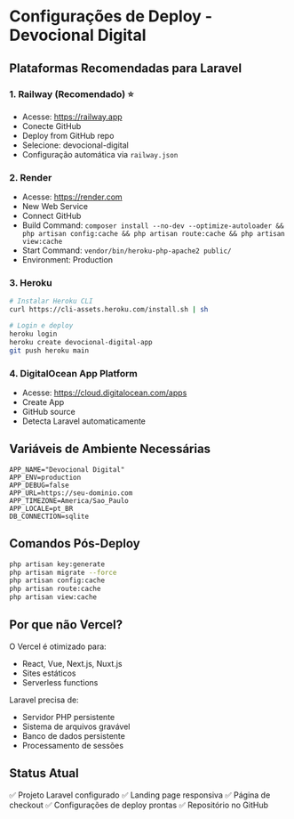 # Configurações de Deploy - Devocional Digital

## Plataformas Recomendadas para Laravel

### 1. Railway (Recomendado) ⭐
- Acesse: https://railway.app
- Conecte GitHub
- Deploy from GitHub repo
- Selecione: devocional-digital
- Configuração automática via `railway.json`

### 2. Render
- Acesse: https://render.com
- New Web Service
- Connect GitHub
- Build Command: `composer install --no-dev --optimize-autoloader && php artisan config:cache && php artisan route:cache && php artisan view:cache`
- Start Command: `vendor/bin/heroku-php-apache2 public/`
- Environment: Production

### 3. Heroku
```bash
# Instalar Heroku CLI
curl https://cli-assets.heroku.com/install.sh | sh

# Login e deploy
heroku login
heroku create devocional-digital-app
git push heroku main
```

### 4. DigitalOcean App Platform
- Acesse: https://cloud.digitalocean.com/apps
- Create App
- GitHub source
- Detecta Laravel automaticamente

## Variáveis de Ambiente Necessárias

```env
APP_NAME="Devocional Digital"
APP_ENV=production
APP_DEBUG=false
APP_URL=https://seu-dominio.com
APP_TIMEZONE=America/Sao_Paulo
APP_LOCALE=pt_BR
DB_CONNECTION=sqlite
```

## Comandos Pós-Deploy

```bash
php artisan key:generate
php artisan migrate --force
php artisan config:cache
php artisan route:cache
php artisan view:cache
```

## Por que não Vercel?

O Vercel é otimizado para:
- React, Vue, Next.js, Nuxt.js
- Sites estáticos
- Serverless functions

Laravel precisa de:
- Servidor PHP persistente
- Sistema de arquivos gravável
- Banco de dados persistente
- Processamento de sessões

## Status Atual
✅ Projeto Laravel configurado
✅ Landing page responsiva
✅ Página de checkout
✅ Configurações de deploy prontas
✅ Repositório no GitHub 
